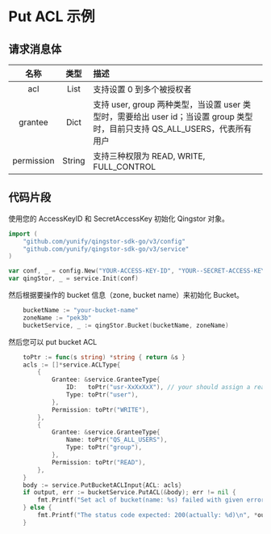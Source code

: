 # Put ACL 示例

## 请求消息体

|    名称    |  类型  | 描述                                                                                                                        |
| :--------: | :----: | :-------------------------------------------------------------------------------------------------------------------------- |
|    acl     |  List  | 支持设置 0 到多个被授权者                                                                                                   |
|  grantee   |  Dict  | 支持 user, group 两种类型，当设置 user 类型时，需要给出 user id；当设置 group 类型时，目前只支持 QS_ALL_USERS，代表所有用户 |
| permission | String | 支持三种权限为 READ, WRITE, FULL_CONTROL                                                                                    |

## 代码片段

使用您的 AccessKeyID 和 SecretAccessKey 初始化 Qingstor 对象。

```go
import (
	"github.com/yunify/qingstor-sdk-go/v3/config"
	"github.com/yunify/qingstor-sdk-go/v3/service"
)

var conf, _ = config.New("YOUR-ACCESS-KEY-ID", "YOUR--SECRET-ACCESS-KEY")
var qingStor, _ = service.Init(conf)
```

然后根据要操作的 bucket 信息（zone, bucket name）来初始化 Bucket。

```go
	bucketName := "your-bucket-name"
	zoneName := "pek3b"
	bucketService, _ := qingStor.Bucket(bucketName, zoneName)
```

然后您可以 put bucket ACL

```go
	toPtr := func(s string) *string { return &s }
	acls := []*service.ACLType{
		{
			Grantee: &service.GranteeType{
				ID:   toPtr("usr-XxXxXxX"), // your should assign a real user id to this variable.
				Type: toPtr("user"),
			},
			Permission: toPtr("WRITE"),
		},
		{
			Grantee: &service.GranteeType{
				Name: toPtr("QS_ALL_USERS"),
				Type: toPtr("group"),
			},
			Permission: toPtr("READ"),
		},
	}
	body := service.PutBucketACLInput{ACL: acls}
	if output, err := bucketService.PutACL(&body); err != nil {
		fmt.Printf("Set acl of bucket(name: %s) failed with given error: %s\n", bucketName, err)
	} else {
		fmt.Printf("The status code expected: 200(actually: %d)\n", *output.StatusCode)
	}
```